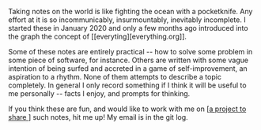 Taking notes on the world is like fighting the ocean with a pocketknife. Any effort at it is so incommunicably, insurmountably, inevitably incomplete. I started these in January 2020 and only a few months ago introduced into the graph the concept of [[everyting][everything.org]].

Some of these notes are entirely practical -- how to solve some problem in some piece of software, for instance. Others are written with some vague intention of being surfed and accreted in a game of self-improvement, an aspiration to a rhythm. None of them attempts to describe a topic completely. In general I only record something if I think it will be useful to me personally -- facts I enjoy, and prompts for thinking.

If you think these are fun, and would like to work with me on [[a project to share ](shareable_knowledge_gardens.org)] such notes, hit me up! My email is in the git log.
